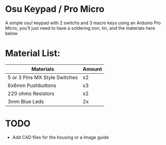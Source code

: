 # Osu Keypad / Pro Micro
A simple osu! keypad with 2 switchs and 3 macro keys using an Arduino Pro Micro, you'll just need to have a soldering iron, tin, and the materials here below

# Material List:
Materials  | Amount
------------- | -------------
5 or 3 Pins MX Style Switches  | x2
6x6mm Pushbuttons | x3
220 ohms Resistors  | x2
3mm Blue Leds  | 2x

# TODO
* Add CAD files for the housing or a Image guide
